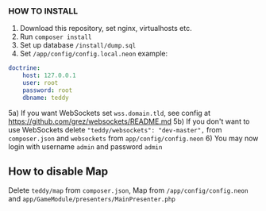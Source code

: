 ### HOW TO INSTALL

1) Download this repository, set nginx, virtualhosts etc.
2) Run `composer install`
3) Set up database `/install/dump.sql`
4) Set `/app/config/config.local.neon` example:

```yaml
doctrine:
	host: 127.0.0.1
	user: root
	password: root
	dbname: teddy
```

5a) If you want WebSockets set `wss.domain.tld`, see config at https://github.com/grez/websockets/README.md
5b) If you don't want to use WebSockets delete `"teddy/websockets": "dev-master",` from `composer.json` and `websockets` from `app/config/config.neon`
6) You may now login with username `admin` and password `admin`

## How to disable Map

Delete `teddy/map` from `composer.json`, Map from `/app/config/config.neon` and `app/GameModule/presenters/MainPresenter.php`
